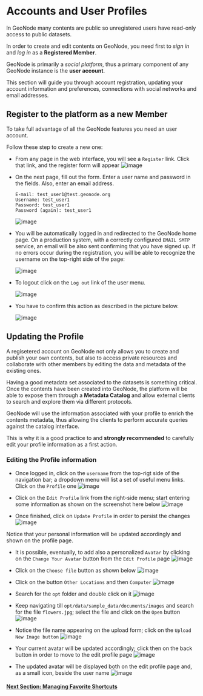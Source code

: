 # Accounts and User Profiles
In GeoNode many contents are public so unregistered users have read-only access to public datasets.

In order to create and edit contents on GeoNode, you need first to *sign in* and *log in* as a **Registered Member**.

GeoNode is primarily a *social platform*, thus a primary component of any GeoNode instance is the **user account**.

This section will guide you through account registration, updating your account information and preferences, connections with social networks and email addresses.

## Register to the platform as a new Member
To take full advantage of all the GeoNode features you need an user account.

Follow these step to create a new one:

 - From any page in the web interface, you will see a `Register` link. Click that link, and the register form will appear
     ![image](https://user-images.githubusercontent.com/1278021/125270714-3b5c1280-e30a-11eb-9ad6-cfa14a77af5d.png)

 - On the next page, fill out the form. Enter a user name and password in the fields. Also, enter an email address.
 
     ```django
     E-mail: test_user1@test.geonode.org
     Username: test_user1
     Password: test_user1
     Password (again): test_user1
     ```
   
     ![image](https://user-images.githubusercontent.com/1278021/125271344-ee2c7080-e30a-11eb-8a03-abac2bb148bd.png)
   
- You will be automatically logged in and redirected to the GeoNode home page. On a production system, with a correctly configured `EMAIL SMTP` service, an email will be also sent confirming that you have signed up. If no errors occur during the registration, you will be able to recognize the username on the top-right side of the page:

    ![image](https://user-images.githubusercontent.com/1278021/125273295-0f8e5c00-e30d-11eb-97bf-b0e88b100616.png)
 
- To logout click on the `Log out` link of the user menu.

    ![image](https://user-images.githubusercontent.com/1278021/125273494-44021800-e30d-11eb-95e8-3552578f6a4b.png)

- You have to confirm this action as described in the picture below.

     ![image](https://user-images.githubusercontent.com/1278021/125273589-5f6d2300-e30d-11eb-9865-a1133a677189.png)

## Updating the Profile
A regisetered account on GeoNode not only allows you to create and publish your own contents, but also to access private resources and collaborate with other members by editing the data and metadata of the existing ones.

Having a good metadata set associated to the datasets is something critical. Once the contents have been created into GeoNode, the platform will be able to expose them through a **Metadata Catalog** and allow external clients to search and explore them via different protocols.

GeoNode will use the information associated with your profile to enrich the contents metadata, thus allowing the clients to perform accurate queries against the catalog interface.

This is why it is a good practice to and **strongly recommended** to carefully edit your profile information as a first action.

### Editing the Profile information
 - Once logged in, click on the `username` from the top-rigt side of the navigation bar; a dropdown menu will list a set of useful menu links. Click on the `Profile` one
       ![image](https://user-images.githubusercontent.com/1278021/125289898-0a86d800-e320-11eb-8976-33aa172cdda7.png)

- Click on the `Edit Profile` link from the right-side menu; start entering some information as shown on the screenshot here below
     ![image](https://user-images.githubusercontent.com/1278021/125290551-b92b1880-e320-11eb-81a8-4788cd66a391.png)

- Once finished, click on `Update Profile` in order to persist the changes
     ![image](https://user-images.githubusercontent.com/1278021/125290731-ed063e00-e320-11eb-9775-54f21bca5e83.png)
       
Notice that your personal information will be updated accordingly and shown on the profile page.

- It is possible, eventually, to add also a personalized `Avatar` by clicking on the `Change Your Avatar` button from the `Edit Profile` page
     ![image](https://user-images.githubusercontent.com/1278021/125291821-1bd0e400-e322-11eb-8a1c-4f71a67cf1ca.png)

- Click on the `Choose file` button as shown below
     ![image](https://user-images.githubusercontent.com/1278021/125291928-37d48580-e322-11eb-839c-d0d88e21838a.png)

- Click on the button `Other Locations` and then `Computer`
     ![image](https://user-images.githubusercontent.com/1278021/125307877-bafcd800-e330-11eb-9f24-ddf35fafa526.png)

- Search for the `opt` folder and double click on it
     ![image](https://user-images.githubusercontent.com/1278021/125308072-e384d200-e330-11eb-8e47-c1034653330f.png)

- Keep navigating till `opt/data/sample_data/documents/images` and search for the file `flowers.jpg`; select the file and click on the `Open` button
     ![image](https://user-images.githubusercontent.com/1278021/125308459-352d5c80-e331-11eb-8f70-7c18fdb5a19c.png)

- Notice the file name appearing on the upload form; click on the `Upload New Image button`
     ![image](https://user-images.githubusercontent.com/1278021/125308651-5f7f1a00-e331-11eb-887f-18f0a55c95b8.png)

- Your current avatar will be updated accordingly; click then on the back button in order to move to the edit profile page
     ![image](https://user-images.githubusercontent.com/1278021/125308854-8d645e80-e331-11eb-8606-11bef4ba427a.png)

- The updated avatar will be displayed both on the edit profile page and, as a small icon, beside the user name
     ![image](https://user-images.githubusercontent.com/1278021/125308963-a5d47900-e331-11eb-9180-a7c12bc2191d.png)

#### [Next Section: Managing Favorite Shortcuts](USER_FAVORITES.md)

